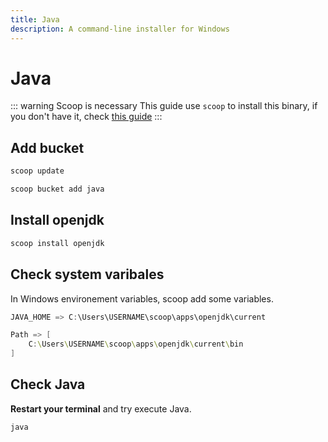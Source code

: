 ```yaml
---
title: Java
description: A command-line installer for Windows
---
```


# Java

::: warning Scoop is necessary
This guide use `scoop` to install this binary, if you don't have it, check [this guide](/systems/windows/scoop)
:::

## Add bucket

```sh
scoop update
```

```sh
scoop bucket add java
```

## Install openjdk

```sh
scoop install openjdk
```

## Check system varibales

In Windows environement variables, scoop add some variables.

```ps1
JAVA_HOME => C:\Users\USERNAME\scoop\apps\openjdk\current
```

```ps1
Path => [
    C:\Users\USERNAME\scoop\apps\openjdk\current\bin
]
```

## Check Java

**Restart your terminal** and try execute Java.

```sh
java
```
